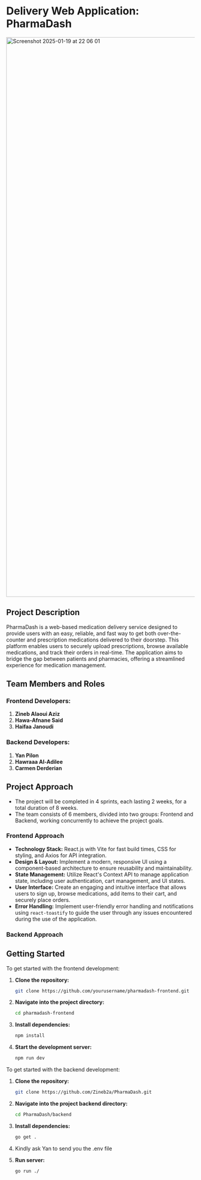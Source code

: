 # Delivery Web Application: PharmaDash
<img width="1495" alt="Screenshot 2025-01-19 at 22 06 01" src="https://github.com/user-attachments/assets/c7c5c6d8-290f-4cb0-a24d-806b5b1fcdc7" />

## Project Description
PharmaDash is a web-based medication delivery service designed to provide users with an easy, reliable, and fast way to get both over-the-counter and prescription medications delivered to their doorstep. This platform enables users to securely upload prescriptions, browse available medications, and track their orders in real-time. The application aims to bridge the gap between patients and pharmacies, offering a streamlined experience for medication management.

## Team Members and Roles

### Frontend Developers:
1. **Zineb Alaoui Aziz** 
2. **Hawa-Afnane Said** 
3. **Haifaa Janoudi** 

### Backend Developers:
1. **Yan Pilon**
2. **Hawraaa Al-Adilee**
3. **Carmen Derderian**

## Project Approach
- The project will be completed in 4 sprints, each lasting 2 weeks, for a total duration of 8 weeks.
- The team consists of 6 members, divided into two groups: Frontend and Backend, working concurrently to achieve the project goals.

### Frontend Approach
- **Technology Stack:** React.js with Vite for fast build times, CSS for styling, and Axios for API integration.
- **Design & Layout:** Implement a modern, responsive UI using a component-based architecture to ensure reusability and maintainability.
- **State Management:** Utilize React's Context API to manage application state, including user authentication, cart management, and UI states.
- **User Interface:** Create an engaging and intuitive interface that allows users to sign up, browse medications, add items to their cart, and securely place orders.
- **Error Handling:** Implement user-friendly error handling and notifications using `react-toastify` to guide the user through any issues encountered during the use of the application.

### Backend Approach


## Getting Started
To get started with the frontend development:

1. **Clone the repository:**
   ```bash
   git clone https://github.com/yourusername/pharmadash-frontend.git
   ```

2. **Navigate into the project directory:**
   ```bash
   cd pharmadash-frontend
   ```

3. **Install dependencies:**
   ```bash
   npm install
   ```

4. **Start the development server:**
   ```bash
   npm run dev
   ```

To get started with the backend development:

1. **Clone the repository:**
   ```bash
   git clone https://github.com/Zineb2a/PharmaDash.git
   ```

2. **Navigate into the project backend directory:**
   ```bash
   cd PharmaDash/backend
   ```

3. **Install dependencies:**
   ```bash
   go get .
   ```

4. Kindly ask Yan to send you the .env file

5. **Run server:**
   ```bash
   go run ./
   ```
